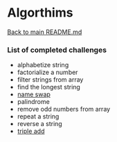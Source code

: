 # Algorthims 
[Back to main README.md](../README.md)
### List of completed challenges
- alphabetize string
- factorialize a number
- filter strings from array
- find the longest string
- [name swap](nameSwap.js) 
- palindrome
- remove odd numbers from array
- repeat a string
- reverse a string
- [triple add](tripleAdd.js)
